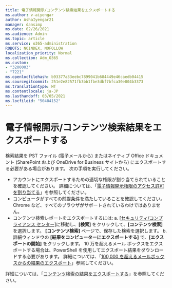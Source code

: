 ```yaml
---
title: 電子情報開示/コンテンツ検索結果をエクスポートする
ms.author: v-aiyengar
author: AshaIyengar21
manager: dansimp
ms.date: 02/26/2021
ms.audience: Admin
ms.topic: article
ms.service: o365-administration
ROBOTS: NOINDEX, NOFOLLOW
localization_priority: Normal
ms.collection: Adm_O365
ms.custom:
- "3200003"
- "7221"
ms.openlocfilehash: b93377a33eebc7899041b684449e46caedb04415
ms.sourcegitcommit: 251e2e82571fb3bb1fbe3dbf7bfca30e004b3373
ms.translationtype: HT
ms.contentlocale: ja-JP
ms.lasthandoff: 03/05/2021
ms.locfileid: "50484152"
---
```

# <a name="export-ediscoverycontent-search-results"></a>電子情報開示/コンテンツ検索結果をエクスポートする

検索結果を PST ファイル (電子メールから) またはネイティブ Office ドキュメント (SharePoint および OneDrive for Business サイトから) にエクスポートする必要がある場合があります。 次の手順を実行してください。

- アカウントにエクスポートするための適切な権限が割り当てられていることを確認してください。 詳細については、「[電子情報開示権限のアクセス許可を割り当てる](https://go.microsoft.com/fwlink/?linkid=2102406)」を参照してください。
- コンピュータがすべての[前提条件](https://docs.microsoft.com/office365/securitycompliance/export-search-results#before-you-begin)を満たしていることを確認してください。 Chrome など、すべてのブラウザがサポートされているわけではありません。
- コンテンツ検索レポートをエクスポートするには: a. [[セキュリティ/コンプライアンス センター]](https://protection.office.com/contentsearch)に移動し、**[検索]** をクリックして、**[コンテンツ検索]** を選択します。 **[コンテンツ検索]** ページで、保存した検索を選択します。
    b. 詳細ウィンドウの **[結果をコンピューターにエクスポートする]** で、**[エクスポートの開始]** をクリックします。 10 万を超えるメール ボックスをエクスポートする場合は、PowerShell を使用してエクスポート結果をダウンロードする必要があります。 詳細については、「[100,000 を超えるメールボックスからの結果のエクスポート](https://go.microsoft.com/fwlink/?linkid=2143861)」参照してください。

詳細については、「[コンテンツ検索の結果をエクスポートする](https://go.microsoft.com/fwlink/?linkid=2102118)」を参照してください。